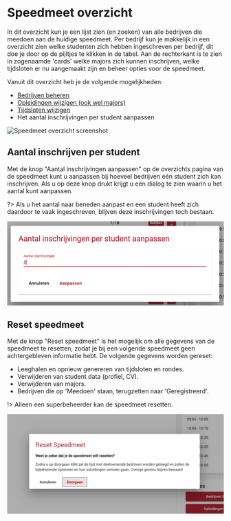 # Speedmeet overzicht
In dit overzicht kun je een lijst zien (en zoeken) van alle bedrijven die meedoen aan de huidige speedmeet. Per bedrijf kun je makkelijk in een overzicht zien welke studenten zich hebben ingeschreven per bedrijf, dit doe je door op de pijltjes te klikken in de tabel. Aan de rechterkant is te zien in zogenaamde 'cards' welke majors zich kunnen inschrijven, welke tijdsloten er nu aangemaakt zijn en beheer opties voor de speedmeet.

Vanuit dit overzicht heb je de volgende mogelijkheden:

- [Bedrijven beheren](web/bedrijven-beheren.md)
- [Opleidingen wijzigen (ook wel majors)](web/majors.md)
- [Tijdsloten wijzigen](web/tijdsloten-beheren.md)
- Het aantal inschrijvingen per student aanpassen

![Speedmeet overzicht screenshot](../media/web-speedmeet-overzicht.png)

## Aantal inschrijven per student

Met de knop "Aantal inschrijvingen aanpassen" op de overzichts pagina van de speedmeet kunt u aanpassen bij hoeveel bedrijven één student zich kan inschrijven. Als u op deze knop drukt krijgt u een dialog te zien waarin u het aantal kunt aanpassen. 

?> Als u het aantal naar beneden aanpast en een student heeft zich daardoor te vaak ingeschreven, blijven deze inschrijvingen toch bestaan.

![Aantal inschrijvingen dialog](../media/web-aantal-inschijvingen-dialog.png)

## Reset speedmeet
Met de knop "Reset speedmeet" is het mogelijk om alle gegevens van de speedmeet te resetten, zodat je bij een volgende speedmeet geen achtergebleven informatie hebt. De volgende gegevens worden gereset:

- Leeghalen en opnieuw genereren van tijdsloten en rondes.
- Verwijderen van student data (profiel, CV).
- Verwijderen van majors.
- Bedrijven die op 'Meedoen' staan, terugzetten naar 'Geregistreerd'.

!> Alleen een superbeheerder kan de speedmeet resetten.

![Reset speedmeet](../media/web-reset-speedmeet.png)
